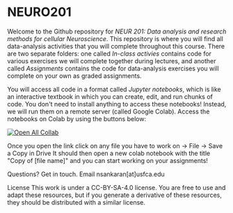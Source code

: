 # NEURO201
Welcome to the Github repository for *NEUR 201: Data analysis and research methods for cellular Neuroscience*. This repository is where you will find all data-analysis activities that you will complete throughout this course. There are two separate folders: one called *In-class activies* contains code for various exercises we will complete together during lectures, and another called *Assignments* contains the code for data-analysis exercises you will complete on your own as graded assignments. 

You will access all code in a format called *Jupyter notebooks*, which is like an interactive textbook in which you can create, edit, and run chunks of code. You don't need to install anything to access these notebooks! Instead, we will run them on a remote server (called Google Colab). Access the notebooks on Colab by using the buttons below:

[![Open All Collab](https://colab.research.google.com/assets/colab-badge.svg)](https://colab.research.google.com/github/nsankaran-usf/NEURO201)

Once you open the link click on any file you have to work on -> File -> Save a Copy in Drive
It should then open a new colab notebook with the title "Copy of [file name]" and you can start working on your assignments!

Questions? Get in touch.
Email nsankaran[at]usfca.edu

License
This work is under a CC-BY-SA-4.0 license. You are free to use and adapt these resources, but if you generate a derivative of these resources, they should be distributed with a similar license.